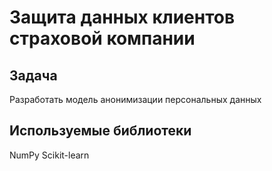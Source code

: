 # Защита данных клиентов страховой компании

## Задача

Разработать модель анонимизации персональных данных

## Используемые библиотеки

NumPy Scikit-learn